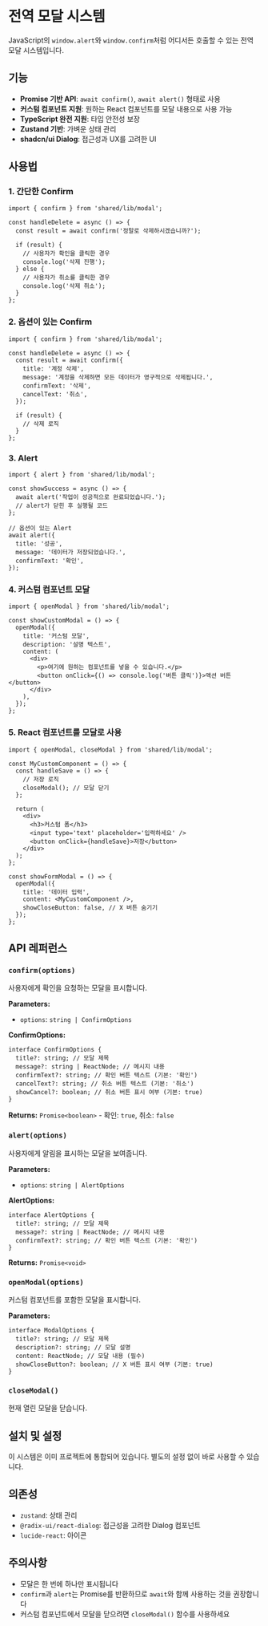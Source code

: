 # 전역 모달 시스템

JavaScript의 `window.alert`와 `window.confirm`처럼 어디서든 호출할 수 있는 전역 모달 시스템입니다.

## 기능

- **Promise 기반 API**: `await confirm()`, `await alert()` 형태로 사용
- **커스텀 컴포넌트 지원**: 원하는 React 컴포넌트를 모달 내용으로 사용 가능
- **TypeScript 완전 지원**: 타입 안전성 보장
- **Zustand 기반**: 가벼운 상태 관리
- **shadcn/ui Dialog**: 접근성과 UX를 고려한 UI

## 사용법

### 1. 간단한 Confirm

```tsx
import { confirm } from 'shared/lib/modal';

const handleDelete = async () => {
  const result = await confirm('정말로 삭제하시겠습니까?');

  if (result) {
    // 사용자가 확인을 클릭한 경우
    console.log('삭제 진행');
  } else {
    // 사용자가 취소를 클릭한 경우
    console.log('삭제 취소');
  }
};
```

### 2. 옵션이 있는 Confirm

```tsx
import { confirm } from 'shared/lib/modal';

const handleDelete = async () => {
  const result = await confirm({
    title: '계정 삭제',
    message: '계정을 삭제하면 모든 데이터가 영구적으로 삭제됩니다.',
    confirmText: '삭제',
    cancelText: '취소',
  });

  if (result) {
    // 삭제 로직
  }
};
```

### 3. Alert

```tsx
import { alert } from 'shared/lib/modal';

const showSuccess = async () => {
  await alert('작업이 성공적으로 완료되었습니다.');
  // alert가 닫힌 후 실행될 코드
};

// 옵션이 있는 Alert
await alert({
  title: '성공',
  message: '데이터가 저장되었습니다.',
  confirmText: '확인',
});
```

### 4. 커스텀 컴포넌트 모달

```tsx
import { openModal } from 'shared/lib/modal';

const showCustomModal = () => {
  openModal({
    title: '커스텀 모달',
    description: '설명 텍스트',
    content: (
      <div>
        <p>여기에 원하는 컴포넌트를 넣을 수 있습니다.</p>
        <button onClick={() => console.log('버튼 클릭')}>액션 버튼</button>
      </div>
    ),
  });
};
```

### 5. React 컴포넌트를 모달로 사용

```tsx
import { openModal, closeModal } from 'shared/lib/modal';

const MyCustomComponent = () => {
  const handleSave = () => {
    // 저장 로직
    closeModal(); // 모달 닫기
  };

  return (
    <div>
      <h3>커스텀 폼</h3>
      <input type='text' placeholder='입력하세요' />
      <button onClick={handleSave}>저장</button>
    </div>
  );
};

const showFormModal = () => {
  openModal({
    title: '데이터 입력',
    content: <MyCustomComponent />,
    showCloseButton: false, // X 버튼 숨기기
  });
};
```

## API 레퍼런스

### `confirm(options)`

사용자에게 확인을 요청하는 모달을 표시합니다.

**Parameters:**

- `options`: `string | ConfirmOptions`

**ConfirmOptions:**

```tsx
interface ConfirmOptions {
  title?: string; // 모달 제목
  message?: string | ReactNode; // 메시지 내용
  confirmText?: string; // 확인 버튼 텍스트 (기본: '확인')
  cancelText?: string; // 취소 버튼 텍스트 (기본: '취소')
  showCancel?: boolean; // 취소 버튼 표시 여부 (기본: true)
}
```

**Returns:** `Promise<boolean>` - 확인: `true`, 취소: `false`

### `alert(options)`

사용자에게 알림을 표시하는 모달을 보여줍니다.

**Parameters:**

- `options`: `string | AlertOptions`

**AlertOptions:**

```tsx
interface AlertOptions {
  title?: string; // 모달 제목
  message?: string | ReactNode; // 메시지 내용
  confirmText?: string; // 확인 버튼 텍스트 (기본: '확인')
}
```

**Returns:** `Promise<void>`

### `openModal(options)`

커스텀 컴포넌트를 포함한 모달을 표시합니다.

**Parameters:**

```tsx
interface ModalOptions {
  title?: string; // 모달 제목
  description?: string; // 모달 설명
  content: ReactNode; // 모달 내용 (필수)
  showCloseButton?: boolean; // X 버튼 표시 여부 (기본: true)
}
```

### `closeModal()`

현재 열린 모달을 닫습니다.

## 설치 및 설정

이 시스템은 이미 프로젝트에 통합되어 있습니다. 별도의 설정 없이 바로 사용할 수 있습니다.

## 의존성

- `zustand`: 상태 관리
- `@radix-ui/react-dialog`: 접근성을 고려한 Dialog 컴포넌트
- `lucide-react`: 아이콘

## 주의사항

- 모달은 한 번에 하나만 표시됩니다
- `confirm`과 `alert`는 Promise를 반환하므로 `await`와 함께 사용하는 것을 권장합니다
- 커스텀 컴포넌트에서 모달을 닫으려면 `closeModal()` 함수를 사용하세요

